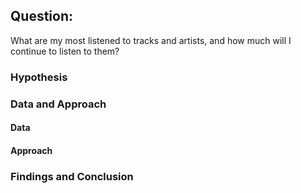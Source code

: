 ## Question:
What are my most listened to tracks and artists, and how much will I continue to listen to them?

### Hypothesis

### Data and Approach
#### Data
#### Approach

### Findings and Conclusion